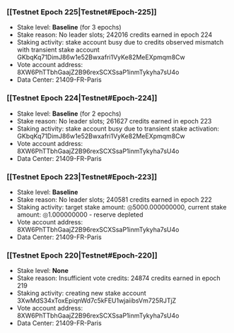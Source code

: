 ### [[Testnet Epoch 225|Testnet#Epoch-225]]
* Stake level: **Baseline** (for 3 epochs)
* Stake reason: No leader slots; 242016 credits earned in epoch 224
* Staking activity: stake account busy due to credits observed mismatch with transient stake account GKbqKq71DimJ86w1e52Bwxafri1VyKe82MeEXpmqm8Cw
* Vote account address: 8XW6PhTTbhGaajZ2B96rexSCXSsaP1inmTykyha7sU4o
* Data Center: 21409-FR-Paris
### [[Testnet Epoch 224|Testnet#Epoch-224]]
* Stake level: **Baseline** (for 2 epochs)
* Stake reason: No leader slots; 261627 credits earned in epoch 223
* Staking activity: stake account busy due to transient stake activation: GKbqKq71DimJ86w1e52Bwxafri1VyKe82MeEXpmqm8Cw
* Vote account address: 8XW6PhTTbhGaajZ2B96rexSCXSsaP1inmTykyha7sU4o
* Data Center: 21409-FR-Paris
### [[Testnet Epoch 223|Testnet#Epoch-223]]
* Stake level: **Baseline**
* Stake reason: No leader slots; 240581 credits earned in epoch 222
* Staking activity: target stake amount: ◎5000.000000000, current stake amount: ◎1.000000000 - reserve depleted
* Vote account address: 8XW6PhTTbhGaajZ2B96rexSCXSsaP1inmTykyha7sU4o
* Data Center: 21409-FR-Paris
### [[Testnet Epoch 220|Testnet#Epoch-220]]
* Stake level: **None**
* Stake reason: Insufficient vote credits: 24874 credits earned in epoch 219
* Staking activity: creating new stake account 3XwMdS34xToxEpiqnWd7c5kFEU1wjaiibsVm725RJTjZ
* Vote account address: 8XW6PhTTbhGaajZ2B96rexSCXSsaP1inmTykyha7sU4o
* Data Center: 21409-FR-Paris